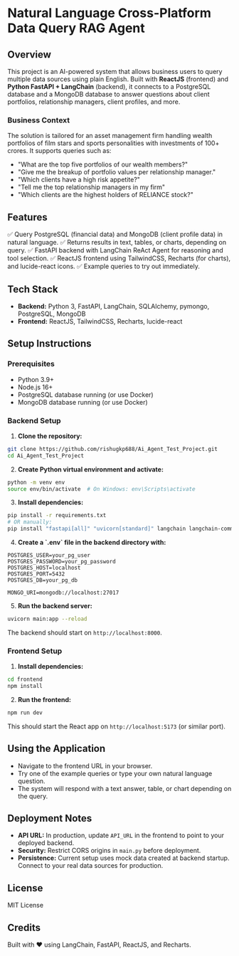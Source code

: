 # Natural Language Cross-Platform Data Query RAG Agent

## Overview

This project is an AI-powered system that allows business users to query multiple data sources using plain English. Built with **ReactJS** (frontend) and **Python FastAPI + LangChain** (backend), it connects to a PostgreSQL database and a MongoDB database to answer questions about client portfolios, relationship managers, client profiles, and more.

### Business Context

The solution is tailored for an asset management firm handling wealth portfolios of film stars and sports personalities with investments of 100+ crores. It supports queries such as:

- "What are the top five portfolios of our wealth members?"
- "Give me the breakup of portfolio values per relationship manager."
- "Which clients have a high risk appetite?"
- "Tell me the top relationship managers in my firm"
- "Which clients are the highest holders of RELIANCE stock?"

## Features

✅ Query PostgreSQL (financial data) and MongoDB (client profile data) in natural language.
✅ Returns results in text, tables, or charts, depending on query.
✅ FastAPI backend with LangChain ReAct Agent for reasoning and tool selection.
✅ ReactJS frontend using TailwindCSS, Recharts (for charts), and lucide-react icons.
✅ Example queries to try out immediately.

## Tech Stack

- **Backend:** Python 3, FastAPI, LangChain, SQLAlchemy, pymongo, PostgreSQL, MongoDB
- **Frontend:** ReactJS, TailwindCSS, Recharts, lucide-react

## Setup Instructions

### Prerequisites

- Python 3.9+
- Node.js 16+
- PostgreSQL database running (or use Docker)
- MongoDB database running (or use Docker)

### Backend Setup

1. **Clone the repository:**

```bash
git clone https://github.com/rishugkp688/Ai_Agent_Test_Project.git
cd Ai_Agent_Test_Project
```

2. **Create Python virtual environment and activate:**

```bash
python -m venv env
source env/bin/activate  # On Windows: env\Scripts\activate
```

3. **Install dependencies:**

```bash
pip install -r requirements.txt
# OR manually:
pip install "fastapi[all]" "uvicorn[standard]" langchain langchain-community "sqlalchemy" "psycopg2-binary" "pymongo" python-dotenv langchainhub langchain-ollama
```

4. **Create a **\`.env\`** file in the backend directory with:**

```
POSTGRES_USER=your_pg_user
POSTGRES_PASSWORD=your_pg_password
POSTGRES_HOST=localhost
POSTGRES_PORT=5432
POSTGRES_DB=your_pg_db

MONGO_URI=mongodb://localhost:27017
```

5. **Run the backend server:**

```bash
uvicorn main:app --reload
```

The backend should start on `http://localhost:8000`.

### Frontend Setup

1. **Install dependencies:**

```bash
cd frontend
npm install
```

2. **Run the frontend:**

```bash
npm run dev
```

This should start the React app on `http://localhost:5173` (or similar port).

## Using the Application

- Navigate to the frontend URL in your browser.
- Try one of the example queries or type your own natural language question.
- The system will respond with a text answer, table, or chart depending on the query.

## Deployment Notes

- **API URL:** In production, update `API_URL` in the frontend to point to your deployed backend.
- **Security:** Restrict CORS origins in `main.py` before deployment.
- **Persistence:** Current setup uses mock data created at backend startup. Connect to your real data sources for production.

## License

MIT License

## Credits

Built with ❤️ using LangChain, FastAPI, ReactJS, and Recharts.
